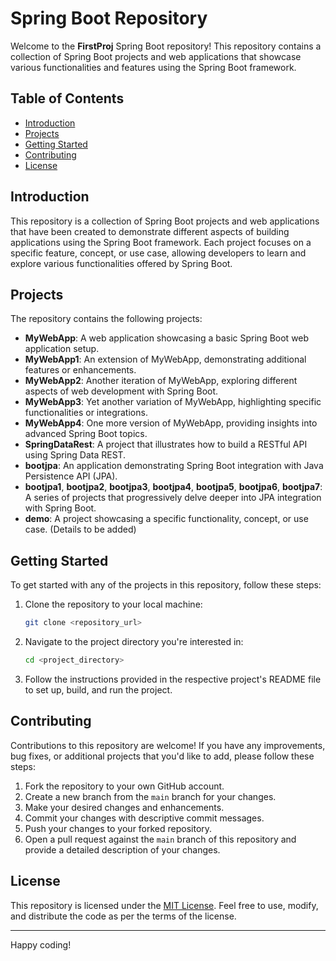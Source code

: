 # Spring Boot Repository

Welcome to the **FirstProj** Spring Boot repository! This repository contains a collection of Spring Boot projects and web applications that showcase various functionalities and features using the Spring Boot framework.

## Table of Contents

- [Introduction](#introduction)
- [Projects](#projects)
- [Getting Started](#getting-started)
- [Contributing](#contributing)
- [License](#license)

## Introduction

This repository is a collection of Spring Boot projects and web applications that have been created to demonstrate different aspects of building applications using the Spring Boot framework. Each project focuses on a specific feature, concept, or use case, allowing developers to learn and explore various functionalities offered by Spring Boot.

## Projects

The repository contains the following projects:

- **MyWebApp**: A web application showcasing a basic Spring Boot web application setup.
- **MyWebApp1**: An extension of MyWebApp, demonstrating additional features or enhancements.
- **MyWebApp2**: Another iteration of MyWebApp, exploring different aspects of web development with Spring Boot.
- **MyWebApp3**: Yet another variation of MyWebApp, highlighting specific functionalities or integrations.
- **MyWebApp4**: One more version of MyWebApp, providing insights into advanced Spring Boot topics.
- **SpringDataRest**: A project that illustrates how to build a RESTful API using Spring Data REST.
- **bootjpa**: An application demonstrating Spring Boot integration with Java Persistence API (JPA).
- **bootjpa1**, **bootjpa2**, **bootjpa3**, **bootjpa4**, **bootjpa5**, **bootjpa6**, **bootjpa7**: A series of projects that progressively delve deeper into JPA integration with Spring Boot.
- **demo**: A project showcasing a specific functionality, concept, or use case. (Details to be added)

## Getting Started

To get started with any of the projects in this repository, follow these steps:

1. Clone the repository to your local machine:

   ```bash
   git clone <repository_url>
   ```

2. Navigate to the project directory you're interested in:

   ```bash
   cd <project_directory>
   ```

3. Follow the instructions provided in the respective project's README file to set up, build, and run the project.

## Contributing

Contributions to this repository are welcome! If you have any improvements, bug fixes, or additional projects that you'd like to add, please follow these steps:

1. Fork the repository to your own GitHub account.
2. Create a new branch from the `main` branch for your changes.
3. Make your desired changes and enhancements.
4. Commit your changes with descriptive commit messages.
5. Push your changes to your forked repository.
6. Open a pull request against the `main` branch of this repository and provide a detailed description of your changes.

## License

This repository is licensed under the [MIT License](LICENSE). Feel free to use, modify, and distribute the code as per the terms of the license.

---

Happy coding!
